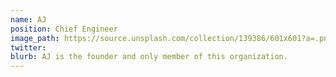 ```yaml
---
name: AJ
position: Chief Engineer
image_path: https://source.unsplash.com/collection/139386/601x601?a=.png
twitter: 
blurb: AJ is the founder and only member of this organization.  
---
```

